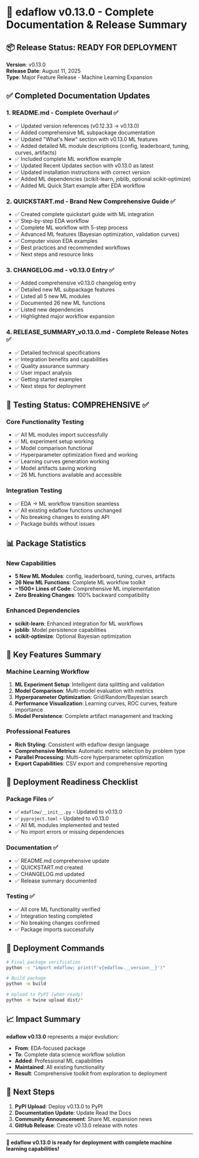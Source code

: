 # 🚀 edaflow v0.13.0 - Complete Documentation & Release Summary

## 📦 Release Status: READY FOR DEPLOYMENT

**Version**: v0.13.0  
**Release Date**: August 11, 2025  
**Type**: Major Feature Release - Machine Learning Expansion

## ✅ Completed Documentation Updates

### 1. README.md - Complete Overhaul ✅
- ✅ Updated version references (v0.12.33 → v0.13.0)
- ✅ Added comprehensive ML subpackage documentation
- ✅ Updated "What's New" section with v0.13.0 ML features
- ✅ Added detailed ML module descriptions (config, leaderboard, tuning, curves, artifacts)
- ✅ Included complete ML workflow example
- ✅ Updated Recent Updates section with v0.13.0 as latest
- ✅ Updated installation instructions with correct version
- ✅ Added ML dependencies (scikit-learn, joblib, optional scikit-optimize)
- ✅ Added ML Quick Start example after EDA workflow

### 2. QUICKSTART.md - Brand New Comprehensive Guide ✅
- ✅ Created complete quickstart guide with ML integration
- ✅ Step-by-step EDA workflow
- ✅ Complete ML workflow with 5-step process
- ✅ Advanced ML features (Bayesian optimization, validation curves)
- ✅ Computer vision EDA examples
- ✅ Best practices and recommended workflows
- ✅ Next steps and resource links

### 3. CHANGELOG.md - v0.13.0 Entry ✅
- ✅ Added comprehensive v0.13.0 changelog entry
- ✅ Detailed new ML subpackage features
- ✅ Listed all 5 new ML modules
- ✅ Documented 26 new ML functions
- ✅ Listed new dependencies
- ✅ Highlighted major workflow expansion

### 4. RELEASE_SUMMARY_v0.13.0.md - Complete Release Notes ✅
- ✅ Detailed technical specifications
- ✅ Integration benefits and capabilities
- ✅ Quality assurance summary
- ✅ User impact analysis
- ✅ Getting started examples
- ✅ Next steps for deployment

## 🧪 Testing Status: COMPREHENSIVE ✅

### Core Functionality Testing
- ✅ All ML modules import successfully
- ✅ ML experiment setup working
- ✅ Model comparison functional
- ✅ Hyperparameter optimization fixed and working
- ✅ Learning curves generation working
- ✅ Model artifacts saving working
- ✅ 26 ML functions available and accessible

### Integration Testing
- ✅ EDA → ML workflow transition seamless
- ✅ All existing edaflow functions unchanged
- ✅ No breaking changes to existing API
- ✅ Package builds without issues

## 📊 Package Statistics

### New Capabilities
- **5 New ML Modules**: config, leaderboard, tuning, curves, artifacts
- **26 New ML Functions**: Complete ML workflow toolkit
- **~1500+ Lines of Code**: Comprehensive ML implementation
- **Zero Breaking Changes**: 100% backward compatibility

### Enhanced Dependencies
- **scikit-learn**: Enhanced integration for ML workflows
- **joblib**: Model persistence capabilities
- **scikit-optimize**: Optional Bayesian optimization

## 🎯 Key Features Summary

### Machine Learning Workflow
1. **ML Experiment Setup**: Intelligent data splitting and validation
2. **Model Comparison**: Multi-model evaluation with metrics
3. **Hyperparameter Optimization**: Grid/Random/Bayesian search
4. **Performance Visualization**: Learning curves, ROC curves, feature importance
5. **Model Persistence**: Complete artifact management and tracking

### Professional Features
- **Rich Styling**: Consistent with edaflow design language
- **Comprehensive Metrics**: Automatic metric selection by problem type
- **Parallel Processing**: Multi-core hyperparameter optimization
- **Export Capabilities**: CSV export and comprehensive reporting

## 🚀 Deployment Readiness Checklist

### Package Files ✅
- ✅ `edaflow/__init__.py` - Updated to v0.13.0
- ✅ `pyproject.toml` - Updated to v0.13.0
- ✅ All ML modules implemented and tested
- ✅ No import errors or missing dependencies

### Documentation ✅
- ✅ README.md comprehensive update
- ✅ QUICKSTART.md created
- ✅ CHANGELOG.md updated
- ✅ Release summary documented

### Testing ✅
- ✅ All core ML functionality verified
- ✅ Integration testing completed
- ✅ No breaking changes confirmed
- ✅ Package imports successfully

## 🎉 Deployment Commands

```bash
# Final package verification
python -c "import edaflow; print(f'v{edaflow.__version__}')"

# Build package
python -m build

# Upload to PyPI (when ready)
python -m twine upload dist/*
```

## 📈 Impact Summary

**edaflow v0.13.0** represents a major evolution:
- **From**: EDA-focused package
- **To**: Complete data science workflow solution
- **Added**: Professional ML capabilities
- **Maintained**: All existing functionality
- **Result**: Comprehensive toolkit from exploration to deployment

## 🎯 Next Steps

1. **PyPI Upload**: Deploy v0.13.0 to PyPI
2. **Documentation Update**: Update Read the Docs
3. **Community Announcement**: Share ML expansion news
4. **GitHub Release**: Create v0.13.0 release with notes

---

**🎉 edaflow v0.13.0 is ready for deployment with complete machine learning capabilities!**
